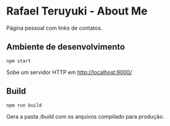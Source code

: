 # Rafael Teruyuki - About Me
Página pessoal com links de contatos.

## Ambiente de desenvolvimento
    npm start
Sobe um servidor HTTP em [http://localhost:9000/](http://localhost:9000/)

## Build

    npm run build
Gera a pasta */build*  com os arquivos compilado para produção.

